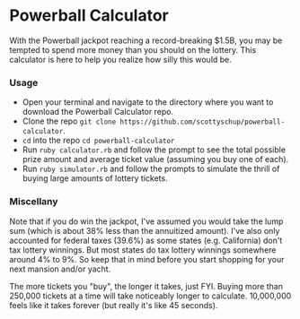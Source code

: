# Powerball Calculator

With the Powerball jackpot reaching a record-breaking $1.5B, you may be tempted to spend more money than you should on the lottery. This calculator is here to help you realize how silly this would be.

### Usage
- Open your terminal and navigate to the directory where you want to download the Powerball Calculator repo.
- Clone the repo `git clone https://github.com/scottyschup/powerball-calculator`.
- `cd` into the repo `cd powerball-calculator`
- Run `ruby calculator.rb` and follow the prompt to see the total possible prize amount and average ticket value (assuming you buy one of each).
- Run `ruby simulator.rb` and follow the prompts to simulate the thrill of buying large amounts of lottery tickets.

### Miscellany
Note that if you do win the jackpot, I've assumed you would take the lump sum (which is about 38% less than the annuitized amount). I've also only accounted for federal taxes (39.6%) as some states (e.g. California) don't tax lottery winnings. But most states do tax lottery winnings somewhere around 4% to 9%. So keep that in mind before you start shopping for your next mansion and/or yacht.

The more tickets you "buy", the longer it takes, just FYI. Buying more than 250,000 tickets at a time will take noticeably longer to calculate. 10,000,000 feels like it takes forever (but really it's like 45 seconds).
